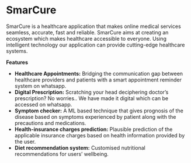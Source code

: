 # SmarCure

SmarCure is a healthcare application that makes online medical services seamless, accurate, fast and reliable.
SmarCure aims at creating an ecosystem which makes healthcare accessible to everyone. Using intelligent technology our application can provide cutting-edge healthcare systems.

**Features**

- **Healthcare Appointments:** Bridging the communication gap between healthcare providers and patients with a smart appointment reminder system on whatsapp.
- **Digital Prescription:** Scratching your head deciphering doctor’s prescription? No worries.. We have made it digital which can be accessed on whatsapp.
- **Symptom checker:** A ML based technique that gives prognosis of the disease based on symptoms experienced by patient along with the precautions and medications.
- **Health-insurance charges prediction:** Plausible prediction of the applicable insurance charges based on health information provided by the user.
- **Diet recommendation system:** Customised nutritional recommendations for users’ wellbeing.
